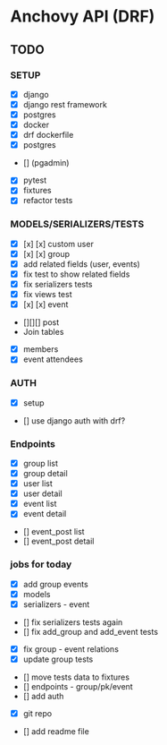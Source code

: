 # Anchovy API (DRF)

## TODO

### SETUP

- [x] django
- [x] django rest framework
- [x] postgres
- [x] docker
- [x] drf dockerfile
- [x] postgres
- [] (pgadmin)
- [x] pytest
- [x] fixtures
- [x] refactor tests

### MODELS/SERIALIZERS/TESTS

- [x] [x] [x] custom user
- [x] [x] [x] group
- [x] add related fields (user, events)
- [x] fix test to show related fields
- [x] fix serializers tests
- [x] fix views test
- [x] [x] [x] event
- [][][] post
- Join tables
- [x] members
- [x] event attendees

### AUTH

- [x] setup
- [] use django auth with drf?

### Endpoints

- [x] group list
- [x] group detail
- [x] user list
- [x] user detail
- [x] event list 
- [x] event detail
- [] event_post list
- [] event_post detail

### jobs for today

- [x] add group events
- [x] models
- [x] serializers - event
- [] fix serializers tests again
- [] fix add_group and add_event tests
- [x] fix group - event relations
- [x] update group tests
- [] move tests data to fixtures
- [] endpoints - group/pk/event
- [] add auth
- [x] git repo
- [] add readme file
